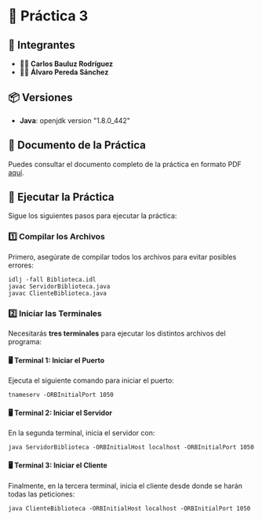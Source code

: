 # 📝 Práctica 3

## 👥 Integrantes
- 🧑‍💻 **Carlos Bauluz Rodríguez**
- 🧑‍💻 **Álvaro Pereda Sánchez**

## 📦 Versiones
- **Java**: openjdk version "1.8.0_442"

## 📄 Documento de la Práctica

Puedes consultar el documento completo de la práctica en formato PDF [aquí](https://github.com/CarlosBauluz/P3_Distribuidos/edit/main/Practica3.pdf).

## 🚀 Ejecutar la Práctica

Sigue los siguientes pasos para ejecutar la práctica:

### 1️⃣ Compilar los Archivos

Primero, asegúrate de compilar todos los archivos para evitar posibles errores:

```
idlj -fall Biblioteca.idl
javac ServidorBiblioteca.java
javac ClienteBiblioteca.java
```
### 2️⃣ Iniciar las Terminales

Necesitarás **tres terminales** para ejecutar los distintos archivos del programa:

#### 🖥️ Terminal 1: Iniciar el Puerto

Ejecuta el siguiente comando para iniciar el puerto:

```
tnameserv -ORBInitialPort 1050
```
#### 🖥️ Terminal 2: Iniciar el Servidor

En la segunda terminal, inicia el servidor con:

```
java ServidorBiblioteca -ORBInitialHost localhost -ORBInitialPort 1050
```
#### 🖥️ Terminal 3: Iniciar el Cliente

Finalmente, en la tercera terminal, inicia el cliente desde donde se harán todas las peticiones:

```
java ClienteBiblioteca -ORBInitialHost localhost -ORBInitialPort 1050
```

